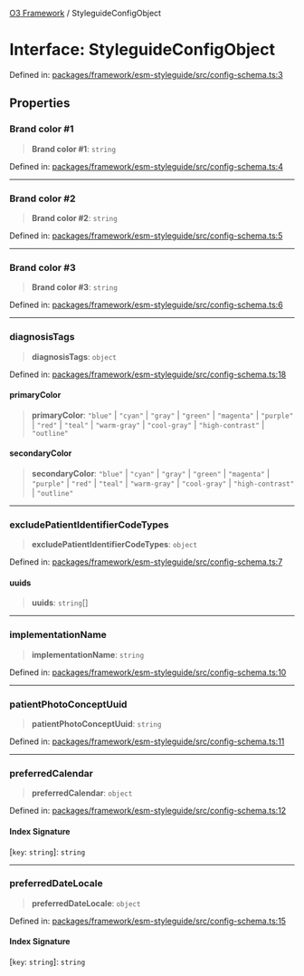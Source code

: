 [O3 Framework](../API.md) / StyleguideConfigObject

# Interface: StyleguideConfigObject

Defined in: [packages/framework/esm-styleguide/src/config-schema.ts:3](https://github.com/openmrs/openmrs-esm-core/blob/18d2874f03a33a6ab8295af0e87ac97fdd150718/packages/framework/esm-styleguide/src/config-schema.ts#L3)

## Properties

### Brand color #1

> **Brand color #1**: `string`

Defined in: [packages/framework/esm-styleguide/src/config-schema.ts:4](https://github.com/openmrs/openmrs-esm-core/blob/18d2874f03a33a6ab8295af0e87ac97fdd150718/packages/framework/esm-styleguide/src/config-schema.ts#L4)

***

### Brand color #2

> **Brand color #2**: `string`

Defined in: [packages/framework/esm-styleguide/src/config-schema.ts:5](https://github.com/openmrs/openmrs-esm-core/blob/18d2874f03a33a6ab8295af0e87ac97fdd150718/packages/framework/esm-styleguide/src/config-schema.ts#L5)

***

### Brand color #3

> **Brand color #3**: `string`

Defined in: [packages/framework/esm-styleguide/src/config-schema.ts:6](https://github.com/openmrs/openmrs-esm-core/blob/18d2874f03a33a6ab8295af0e87ac97fdd150718/packages/framework/esm-styleguide/src/config-schema.ts#L6)

***

### diagnosisTags

> **diagnosisTags**: `object`

Defined in: [packages/framework/esm-styleguide/src/config-schema.ts:18](https://github.com/openmrs/openmrs-esm-core/blob/18d2874f03a33a6ab8295af0e87ac97fdd150718/packages/framework/esm-styleguide/src/config-schema.ts#L18)

#### primaryColor

> **primaryColor**: `"blue"` \| `"cyan"` \| `"gray"` \| `"green"` \| `"magenta"` \| `"purple"` \| `"red"` \| `"teal"` \| `"warm-gray"` \| `"cool-gray"` \| `"high-contrast"` \| `"outline"`

#### secondaryColor

> **secondaryColor**: `"blue"` \| `"cyan"` \| `"gray"` \| `"green"` \| `"magenta"` \| `"purple"` \| `"red"` \| `"teal"` \| `"warm-gray"` \| `"cool-gray"` \| `"high-contrast"` \| `"outline"`

***

### excludePatientIdentifierCodeTypes

> **excludePatientIdentifierCodeTypes**: `object`

Defined in: [packages/framework/esm-styleguide/src/config-schema.ts:7](https://github.com/openmrs/openmrs-esm-core/blob/18d2874f03a33a6ab8295af0e87ac97fdd150718/packages/framework/esm-styleguide/src/config-schema.ts#L7)

#### uuids

> **uuids**: `string`[]

***

### implementationName

> **implementationName**: `string`

Defined in: [packages/framework/esm-styleguide/src/config-schema.ts:10](https://github.com/openmrs/openmrs-esm-core/blob/18d2874f03a33a6ab8295af0e87ac97fdd150718/packages/framework/esm-styleguide/src/config-schema.ts#L10)

***

### patientPhotoConceptUuid

> **patientPhotoConceptUuid**: `string`

Defined in: [packages/framework/esm-styleguide/src/config-schema.ts:11](https://github.com/openmrs/openmrs-esm-core/blob/18d2874f03a33a6ab8295af0e87ac97fdd150718/packages/framework/esm-styleguide/src/config-schema.ts#L11)

***

### preferredCalendar

> **preferredCalendar**: `object`

Defined in: [packages/framework/esm-styleguide/src/config-schema.ts:12](https://github.com/openmrs/openmrs-esm-core/blob/18d2874f03a33a6ab8295af0e87ac97fdd150718/packages/framework/esm-styleguide/src/config-schema.ts#L12)

#### Index Signature

\[`key`: `string`\]: `string`

***

### preferredDateLocale

> **preferredDateLocale**: `object`

Defined in: [packages/framework/esm-styleguide/src/config-schema.ts:15](https://github.com/openmrs/openmrs-esm-core/blob/18d2874f03a33a6ab8295af0e87ac97fdd150718/packages/framework/esm-styleguide/src/config-schema.ts#L15)

#### Index Signature

\[`key`: `string`\]: `string`
